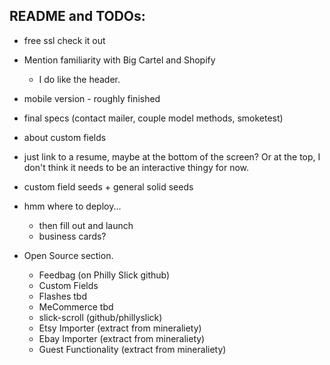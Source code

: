 ## README and TODOs:
- free ssl check it out
- Mention familiarity with Big Cartel and Shopify
  - I do like the header. 

- mobile version - roughly finished
- final specs (contact mailer, couple model methods, smoketest)

- about custom fields
- just link to a resume, maybe at the bottom of the screen?  Or at the top, I don't think it needs to be an interactive thingy for now.
- custom field seeds + general solid seeds

- hmm where to deploy...
  - then fill out and launch
  - business cards?

- Open Source section.
  - Feedbag (on Philly Slick github)
  - Custom Fields
  - Flashes tbd
  - MeCommerce tbd
  - slick-scroll (github/phillyslick)
  - Etsy Importer (extract from mineraliety)
  - Ebay Importer (extract from mineraliety)
  - Guest Functionality (extract from mineraliety)  